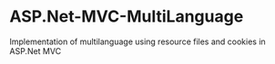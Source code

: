 # ASP.Net-MVC-MultiLanguage
Implementation of multilanguage using resource files and cookies in ASP.Net MVC
